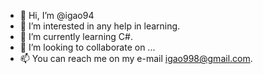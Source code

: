 - 👋 Hi, I’m @igao94
- 👀 I’m interested in any help in learning.
- 🌱 I’m currently learning C#.
- 💞️ I’m looking to collaborate on ...
- 📫 You can reach me on my e-mail igao998@gmail.com.

<!---
igao94/igao94 is a ✨ special ✨ repository because its `README.md` (this file) appears on your GitHub profile.
You can click the Preview link to take a look at your changes.
--->

